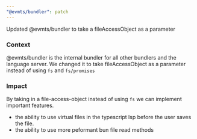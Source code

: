 ```yaml
---
"@evmts/bundler": patch
---
```


Updated @evmts/bundler to take a fileAccessObject as a parameter

### Context
@evmts/bundler is the internal bundler for all other bundlers and the language server. We changed it to take fileAccessObject as a parameter instead of using `fs` and `fs/promises`

### Impact
By taking in a file-access-object instead of using `fs` we can implement important features. 

- the ability to use virtual files in the typescript lsp before the user saves the file. 
- the ability to use more peformant bun file read methods

